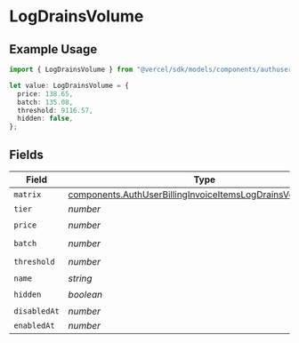 # LogDrainsVolume

## Example Usage

```typescript
import { LogDrainsVolume } from "@vercel/sdk/models/components/authuser.js";

let value: LogDrainsVolume = {
  price: 138.65,
  batch: 135.08,
  threshold: 9116.57,
  hidden: false,
};
```

## Fields

| Field                                                                                                                                      | Type                                                                                                                                       | Required                                                                                                                                   | Description                                                                                                                                |
| ------------------------------------------------------------------------------------------------------------------------------------------ | ------------------------------------------------------------------------------------------------------------------------------------------ | ------------------------------------------------------------------------------------------------------------------------------------------ | ------------------------------------------------------------------------------------------------------------------------------------------ |
| `matrix`                                                                                                                                   | [components.AuthUserBillingInvoiceItemsLogDrainsVolumeMatrix](../../models/components/authuserbillinginvoiceitemslogdrainsvolumematrix.md) | :heavy_minus_sign:                                                                                                                         | N/A                                                                                                                                        |
| `tier`                                                                                                                                     | *number*                                                                                                                                   | :heavy_minus_sign:                                                                                                                         | N/A                                                                                                                                        |
| `price`                                                                                                                                    | *number*                                                                                                                                   | :heavy_check_mark:                                                                                                                         | N/A                                                                                                                                        |
| `batch`                                                                                                                                    | *number*                                                                                                                                   | :heavy_check_mark:                                                                                                                         | N/A                                                                                                                                        |
| `threshold`                                                                                                                                | *number*                                                                                                                                   | :heavy_check_mark:                                                                                                                         | N/A                                                                                                                                        |
| `name`                                                                                                                                     | *string*                                                                                                                                   | :heavy_minus_sign:                                                                                                                         | N/A                                                                                                                                        |
| `hidden`                                                                                                                                   | *boolean*                                                                                                                                  | :heavy_check_mark:                                                                                                                         | N/A                                                                                                                                        |
| `disabledAt`                                                                                                                               | *number*                                                                                                                                   | :heavy_minus_sign:                                                                                                                         | N/A                                                                                                                                        |
| `enabledAt`                                                                                                                                | *number*                                                                                                                                   | :heavy_minus_sign:                                                                                                                         | N/A                                                                                                                                        |